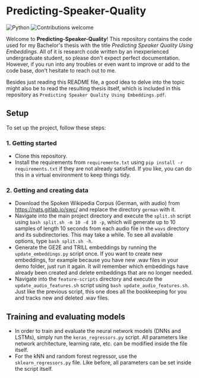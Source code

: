 # Predicting-Speaker-Quality

![Python](https://img.shields.io/badge/python-v3.7+-blue.svg)
![Contributions welcome](https://img.shields.io/badge/contributions-welcome-orange.svg)

Welcome to __Predicting-Speaker-Quality__! This repository contains the code used for my Bachelor's thesis with the title _Predicting Speaker Quality Using Embeddings_. All of it is research code written by an inexperienced undergraduate student, so please don't expect perfect documentation. However, if you run into any troubles or even want to improve or add to the code base, don't hesitate to reach out to me.

Besides just reading this README file, a good idea to delve into the topic might also be to read the resulting thesis itself, which is included in this repository as `Predicting Speaker Quality Using Embeddings.pdf`.


## Setup

To set up the project, follow these steps:

### 1. Getting started

* Clone this repository.
* Install the requirements from `requiremente.txt` using `pip install -r requirements.txt` if they are not already satisfied. If you like, you can do this in a virtual environment to keep things tidy.

### 2. Getting and creating data

* Download the Spoken Wikipedia Corpus (German, with audio) from https://nats.gitlab.io/swc/ and replace the directory `german` with it.
* Navigate into the main project directory and execute the `split.sh` script using `bash split.sh -m 10 -d 10 -p`, which will generate up to 10 samples of length 10 seconds from each audio file in the `wavs` directory and its subdirectories. This may take a while. To see all available options, type `bash split.sh -h`.
* Generate the GE2E and TRILL embeddings by running the `update_embeddings.py` script once. If you want to create new embeddings, for example because you have new .wav files in your demo folder, just run it again. It will remember which embeddings have already been created and delete embeddings that are no longer needed.
* Navigate into the `feature-scripts` directory and execute the `update_audio_features.sh` script using `bash update_audio_features.sh`. Just like the previous script, this one does all the bookkeeping for you and tracks new and deleted .wav files.

## Training and evaluating models

* In order to train and evaluate the neural network models (DNNs and LSTMs), simply run the `keras_regressors.py` script. All parameters like network architecture, learning rate, etc. can be modified inside the file itself.
* For the kNN and random forest regressor, use the `sklearn_regressors.py` file. Like before, all parameters can be set inside the script itself.